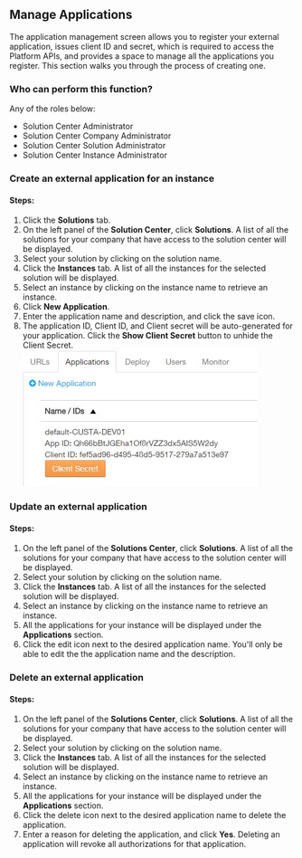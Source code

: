 ## Manage Applications
The application management screen allows you to register your external application, issues client ID and secret, which is required to access the Platform APIs, and provides a space to manage all the applications you register. This section walks you through the process of creating one.

### Who can perform this function?
Any of the roles below:
* Solution Center Administrator
* Solution Center Company Administrator
* Solution Center Solution Administrator
* Solution Center Instance Administrator

### Create an external application for an instance
#### Steps:
1. Click the **Solutions** tab.
2. On the left panel of the **Solution Center**, click **Solutions**. A list of all the solutions for your company that have access to the solution center will be displayed.
3. Select your solution by clicking on the solution name.
4. Click the **Instances** tab. A list of all the instances for the selected solution will be displayed.
5. Select an instance by clicking on the instance name to retrieve an instance.
6. Click **New Application**.
7. Enter the application name and description, and click the save icon.
8. The application ID, Client ID, and Client secret will be auto-generated for your application. Click the **Show Client Secret** button to unhide the Client Secret.
![](manage_app.jpg)

### Update an external application
#### Steps:
1. On the left panel of the **Solutions Center**, click **Solutions**. A list of all the solutions for your company that have access to the solution center will be displayed.
2. Select your solution by clicking on the solution name.
3. Click the **Instances** tab. A list of all the instances for the selected solution will be displayed.
4. Select an instance by clicking on the instance name to retrieve an instance.
5. All the applications for your instance will be displayed under the **Applications** section.
6. Click the edit icon next to the desired application name. You'll only be able to edit the the application name and the description.

### Delete an external application
#### Steps:
1. On the left panel of the **Solutions Center**, click **Solutions**. A list of all the solutions for your company that have access to the solution center will be displayed.
2. Select your solution by clicking on the solution name.
3. Click the **Instances** tab. A list of all the instances for the selected solution will be displayed.
4. Select an instance by clicking on the instance name to retrieve an instance.
5. All the applications for your instance will be displayed under the **Applications** section.
6. Click the delete icon next to the desired application name to delete the application.
7. Enter a reason for deleting the application, and click **Yes**. Deleting an application will revoke all authorizations for that application.
